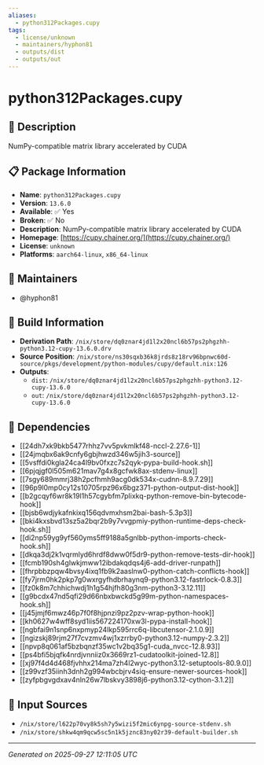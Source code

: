 ```yaml
---
aliases:
  - python312Packages.cupy
tags:
  - license/unknown
  - maintainers/hyphon81
  - outputs/dist
  - outputs/out
---
```


# python312Packages.cupy

## 📝 Description

NumPy-compatible matrix library accelerated by CUDA

## 📋 Package Information

- **Name**: `python312Packages.cupy`
- **Version**: `13.6.0`
- **Available**: ✅ Yes
- **Broken**: ✅ No
- **Description**: NumPy-compatible matrix library accelerated by CUDA
- **Homepage**: [https://cupy.chainer.org/](https://cupy.chainer.org/)
- **License**: `unknown`
- **Platforms**: `aarch64-linux`, `x86_64-linux`
## 👥 Maintainers

- @hyphon81


## 🔧 Build Information

- **Derivation Path**: `/nix/store/dq0znar4jd1l2x20ncl6b57ps2phgzhh-python3.12-cupy-13.6.0.drv`
- **Source Position**: `/nix/store/ns30sqxb36k8jrds8z18rv96bpnwc60d-source/pkgs/development/python-modules/cupy/default.nix:126`
- **Outputs**:
  - `dist`:  `/nix/store/dq0znar4jd1l2x20ncl6b57ps2phgzhh-python3.12-cupy-13.6.0`
  - `out`:  `/nix/store/dq0znar4jd1l2x20ncl6b57ps2phgzhh-python3.12-cupy-13.6.0`

## 🔗 Dependencies

- [[24dh7xk9bkb5477rhhz7vv5pvkmlkf48-nccl-2.27.6-1]]
- [[24jmqbx6ak9cnfy6gbjhwzd346w5jih3-source]]
- [[5vsffdi0kgla24ca4l9bv0fxzc7s2qyk-pypa-build-hook.sh]]
- [[6pjqjgf0l505m621mav7g4x8gcfwk8ax-stdenv-linux]]
- [[7sgy689mmrj38h2pcfhmh9acg0dk534x-cudnn-8.9.7.29]]
- [[96p9l0mp0cy12s10705rpz96x6bgz371-python-output-dist-hook]]
- [[b2gcqyf6wr8k19l1h57cgybfm7plixkq-python-remove-bin-bytecode-hook]]
- [[bjsb6wdjykafnkixq156qdvmxhsm2bai-bash-5.3p3]]
- [[bki4kxsbvd13sz5a2bqr2b9y7vvgpmiy-python-runtime-deps-check-hook.sh]]
- [[di2np59yg9yf560yms5ff9188a5gnlbb-python-imports-check-hook.sh]]
- [[dkqa3dj2k1vqrmlyd6hrdf8dww0f5dr9-python-remove-tests-dir-hook]]
- [[fcmb190sh4glwkjmww12ibdakqdqs4j6-add-driver-runpath]]
- [[fhrpbbzpqw4bvsy4ixq1fb9k2aaslnw0-python-catch-conflicts-hook]]
- [[fy7jrm0hk2pkp7g0wxrgyfhdbrhaynq9-python3.12-fastrlock-0.8.3]]
- [[fz0k8m7chhichwdj1h1g54hjfh80g3nm-python3-3.12.11]]
- [[g9bcdx47nd5qfi29d66nbxbwckd5g99m-python-namespaces-hook.sh]]
- [[j45jmjf6mwz46p7f0f8hjpnzi9pz2pzv-wrap-python-hook]]
- [[kh0627w4wff8syd1iis567224170xw3l-pypa-install-hook]]
- [[ngbfai9n1snp6nxpmyp24lkp595rrc6q-libcutensor-2.1.0.9]]
- [[ngizskj89rjm27f7cvzmv4wj1xzrrby0-python3.12-numpy-2.3.2]]
- [[npvp8q061af5bzbqnzf35wc1v2bq35g1-cuda_nvcc-12.8.93]]
- [[ps4bfi5bjqfk4nrdjvnniiz0x3669rz1-cudatoolkit-joined-12.8]]
- [[xj97f4d4d468fjvhhx214ma7zh4l2wyc-python3.12-setuptools-80.9.0]]
- [[z99vzf35iinh3dnh2g994wbcbjrv4siq-ensure-newer-sources-hook]]
- [[zyfpbgvgdxav4nln26w7lbskvy3898j6-python3.12-cython-3.1.2]]

## 📁 Input Sources

- `/nix/store/l622p70vy8k5sh7y5wizi5f2mic6ynpg-source-stdenv.sh`
- `/nix/store/shkw4qm9qcw5sc5n1k5jznc83ny02r39-default-builder.sh`

---
*Generated on 2025-09-27 12:11:05 UTC*
